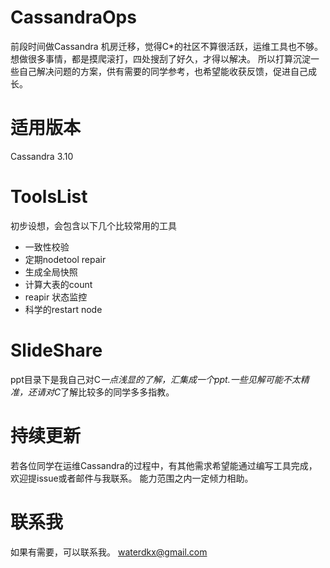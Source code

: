 # CassandraOps

前段时间做Cassandra 机房迁移，觉得C*的社区不算很活跃，运维工具也不够。
想做很多事情，都是摸爬滚打，四处搜刮了好久，才得以解决。
所以打算沉淀一些自己解决问题的方案，供有需要的同学参考，也希望能收获反馈，促进自己成长。

# 适用版本

Cassandra 3.10


# ToolsList
初步设想，会包含以下几个比较常用的工具

- 一致性校验
- 定期nodetool repair 
- 生成全局快照
- 计算大表的count
- reapir 状态监控
- 科学的restart node

# SlideShare

ppt目录下是我自己对C*一点浅显的了解，汇集成一个ppt.一些见解可能不太精准，还请对C*了解比较多的同学多多指教。

# 持续更新
若各位同学在运维Cassandra的过程中，有其他需求希望能通过编写工具完成，欢迎提issue或者邮件与我联系。
能力范围之内一定倾力相助。


# 联系我
如果有需要，可以联系我。
waterdkx@gmail.com


